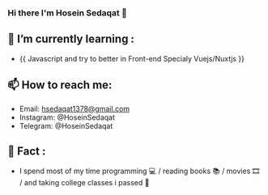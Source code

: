 ### Hi there I'm Hosein Sedaqat 👋

## 🌱 I’m currently learning :
 * {{ Javascript and try to better in Front-end Specialy Vuejs/Nuxtjs }}
	
## 📫 How to reach me: 
* Email: hsedaqat1378@gmail.com 
* Instagram: @HoseinSedaqat
* Telegram: @HoseinSedaqat

## 🐠 Fact : 
* I spend most of my time programming 💻 / reading books 📚 / movies 🎞 / and taking college classes i passed 🤦‍ 

